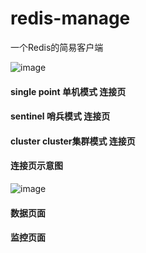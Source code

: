 # redis-manage
一个Redis的简易客户端



![image](https://user-images.githubusercontent.com/35070880/173521647-4b4861d6-ce21-43da-9ba3-8812ba7d7f5e.png)

#### single point 单机模式  连接页
#### sentinel 哨兵模式 连接页
#### cluster cluster集群模式 连接页

#### 连接页示意图

![image](https://user-images.githubusercontent.com/35070880/173523401-ac85aca6-e25b-49cb-9447-6ed4208a39b6.png)

#### 数据页面

#### 监控页面
